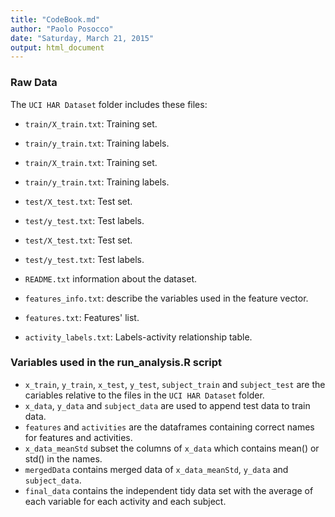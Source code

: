 ```yaml
---
title: "CodeBook.md"
author: "Paolo Posocco"
date: "Saturday, March 21, 2015"
output: html_document
---
```

### Raw Data
The `UCI HAR Dataset` folder includes these files:

* `train/X_train.txt`: Training set.

* `train/y_train.txt`: Training labels.

* `train/X_train.txt`: Training set.

* `train/y_train.txt`: Training labels.

* `test/X_test.txt`: Test set.

* `test/y_test.txt`: Test labels.

* `test/X_test.txt`: Test set.

* `test/y_test.txt`: Test labels.

* `README.txt` information about the dataset.

* `features_info.txt`: describe the variables used in the feature vector.

* `features.txt`: Features' list.

* `activity_labels.txt`: Labels-activity relationship table.

### Variables used in the run_analysis.R script

* `x_train`, `y_train`, `x_test`, `y_test`, `subject_train` and `subject_test` are the cariables relative to the files in the `UCI HAR Dataset` folder.
* `x_data`, `y_data` and `subject_data`  are used to append test data to train data.
* `features` and `activities` are the dataframes containing correct names for features and activities.
* `x_data_meanStd` subset the columns of `x_data` which contains mean() or std() in the names.
* `mergedData` contains merged data of  `x_data_meanStd`, `y_data` and `subject_data`.
* `final_data` contains the independent tidy data set with the average of each variable for each activity and each subject.      

